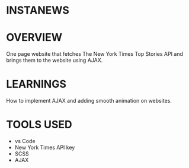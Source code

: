 # INSTANEWS
# OVERVIEW
One page website that fetches The New York Times Top Stories API and brings them to the website using AJAX.

# LEARNINGS 
How to implement AJAX and adding smooth animation on  websites.

# TOOLS USED

* vs Code 
* New York Times API key
* SCSS
* AJAX